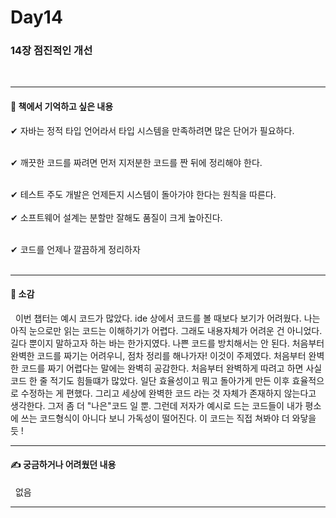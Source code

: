 # Day14

### 14장 점진적인 개선 

<br/>

---

#### 📖 책에서 기억하고 싶은 내용 
✔ 자바는 정적 타입 언어라서 타입 시스템을 만족하려면 많은 단어가 필요하다. 
</br></br>

✔ 깨끗한 코드를 짜려면 먼저 지저분한 코드를 짠 뒤에 정리해야 한다. 
</br></br>

✔ 테스트 주도 개발은 언제든지 시스템이 돌아가야 한다는 원칙을 따른다. 
<br/><br/>
✔ 소프트웨어 설계는 분할만 잘해도 품질이 크게 높아진다. 
<br/></br>

✔ 코드를 언제나 깔끔하게 정리하자 
<br/></br>

---

#### 📖 소감 


&nbsp; 이번 챕터는 예시 코드가 많았다. ide 상에서 코드를 볼 때보다 보기가 어려웠다. 나는 아직 눈으로만 읽는 코드는 이해하기가 어렵다. 그래도 
내용자체가 어려운 건 아니었다. 길다 뿐이지 말하고자 하는 바는 한가지였다. 나쁜 코드를 방치해서는 안 된다. 처음부터 완벽한 코드를 짜기는 어려우니, 
점차 정리를 해나가자! 이것이 주제였다. 처음부터 완벽한 코드를 짜기 어렵다는 말에는 완벽히 공감한다. 처음부터 완벽하게 따려고 하면 
사실 코드 한 줄 적기도 힘들떄가 많았다. 일단 효율성이고 뭐고 돌아가게 만든 이후 효율적으로 수정하는 게 편했다. 그리고
세상에 완벽한 코드 라는 것 자체가 존재하지 않는다고 생각한다. 그저 좀 더 "나은"코드 일 뿐. 그런데 저자가 예시로 드는 코드들이 
내가 평소에 쓰는 코드형식이 아니다 보니 가독성이 떨어진다. 이 코드는 직접 쳐봐야 더 와닿을 듯 ! 

---

#### ✍ 궁금하거나 어려웠던 내용
&nbsp; 없음


---

